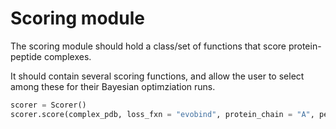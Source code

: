# Scoring module

The scoring module should hold a class/set of functions that score protein-peptide complexes.

It should contain several scoring functions, and allow the user to select among these for their Bayesian optimziation runs.

```py
scorer = Scorer()
scorer.score(complex_pdb, loss_fxn = "evobind", protein_chain = "A", peptide_chain="B")
```
